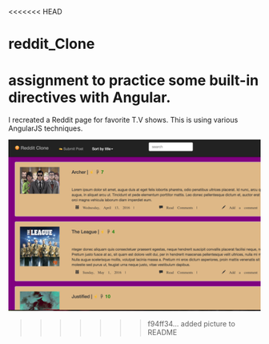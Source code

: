 <<<<<<< HEAD
# reddit_Clone

assignment to practice some built-in directives with Angular.
=======
I recreated a Reddit page for favorite T.V shows.  This is using various AngularJS techniques.  


![homepage](https://github.com/AlexVotry/reddit_Clone/blob/master/screenshot.png "homepage")
>>>>>>> f94ff34... added picture to README
